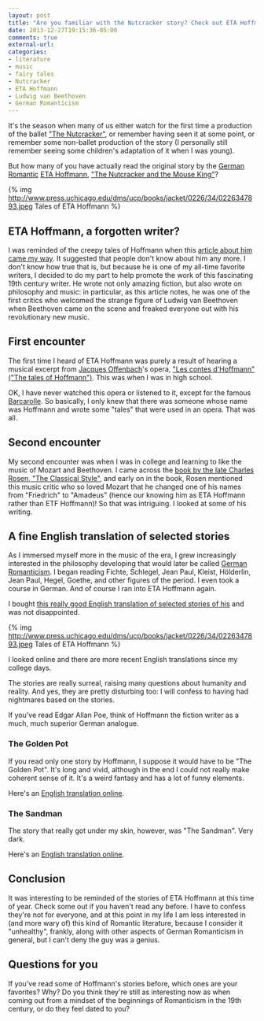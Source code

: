 ```yaml
---
layout: post
title: "Are you familiar with the Nutcracker story? Check out ETA Hoffmann's other creepy tales!"
date: 2013-12-27T19:15:36-05:00
comments: true
external-url: 
categories: 
- literature
- music
- fairy tales
- Nutcracker
- ETA Hoffmann
- Ludwig van Beethoven
- German Romanticism
---
```

It's the season when many of us either watch for the first time a production of the ballet ["The Nutcracker"](http://en.wikipedia.org/wiki/The_Nutcracker), or remember having seen it at some point, or remember some non-ballet production of the story (I personally still remember seeing some children's adaptation of it when I was young).

But how many of you have actually read the original story by the [German Romantic](http://en.wikipedia.org/wiki/German_Romanticism) [ETA Hoffmann](http://en.wikipedia.org/wiki/E._T._A._Hoffmann), ["The Nutcracker and the Mouse King"](http://en.wikipedia.org/wiki/The_Nutcracker_and_the_Mouse_King)?

{% img http://www.press.uchicago.edu/dms/ucp/books/jacket/0226/34/0226347893.jpeg Tales of ETA Hoffmann %}

## ETA Hoffmann, a forgotten writer?

I was reminded of the creepy tales of Hoffmann when this [article about him came my way](http://www.npr.org/2013/12/25/257139160/the-dark-roots-of-the-nutcracker-and-the-man-who-wrote-it). It suggested that people don't know about him any more. I don't know how true that is, but because he is one of my all-time favorite writers, I decided to do my part to help promote the work of this fascinating 19th century writer. He wrote not only amazing fiction, but also wrote on philosophy and music: in particular, as this article notes, he was one of the first critics who welcomed the strange figure of Ludwig van Beethoven when Beethoven came on the scene and freaked everyone out with his revolutionary new music.

<!--more-->

## First encounter

The first time I heard of ETA Hoffmann was purely a result of hearing a musical excerpt from [Jacques Offenbach](http://en.wikipedia.org/wiki/Jacques_Offenbach)'s opera, ["Les contes d'Hoffmann" ("The tales of Hoffmann")](http://en.wikipedia.org/wiki/The_Tales_of_Hoffmann). This was when I was in high school.

OK, I have never watched this opera or listened to it, except for the famous [Barcarolle](http://en.wikipedia.org/wiki/Belle_nuit,_%C3%B4_nuit_d%27amour). So basically, I only knew that there was someone whose name was Hoffmann and wrote some "tales" that were used in an opera. That was all.

## Second encounter

My second encounter was when I was in college and learning to like the music of Mozart and Beethoven. I came across the [book by the late Charles Rosen, "The Classical Style"](/blog/2012/12/10/rip-charles-rosen/), and early on in the book, Rosen mentioned this music critic who so loved Mozart that he changed one of his names from "Friedrich" to "Amadeus" (hence our knowing him as ETA Hoffmann rather than ETF Hoffmann)! So that was intriguing. I looked at some of his writing.

## A fine English translation of selected stories

As I immersed myself more in the music of the era, I grew increasingly interested in the philosophy developing that would later be called [German Romanticism](http://en.wikipedia.org/wiki/German_Romanticism). I began reading Fichte, Schlegel, Jean Paul, Kleist, Hölderlin, Jean Paul, Hegel, Goethe, and other figures of the period. I even took a course in German. And of course I ran into ETA Hoffmann again.

I bought [this really good English translation of selected stories of his](http://www.press.uchicago.edu/ucp/books/book/chicago/T/bo3627741.html) and was not disappointed.

{% img http://www.press.uchicago.edu/dms/ucp/books/jacket/0226/34/0226347893.jpeg Tales of ETA Hoffmann %}

I looked online and there are more recent English translations since my college days.

The stories are really surreal, raising many questions about humanity and reality. And yes, they are pretty disturbing too: I will confess to having had nightmares based on the stories.

If you've read Edgar Allan Poe, think of Hoffmann the fiction writer as a much, much superior German analogue.

### The Golden Pot

If you read only one story by Hoffmann, I suppose it would have to be "The Golden Pot". It's long and vivid, although in the end I could not really make coherent sense of it. It's a weird fantasy and has a lot of funny elements.

Here's an [English translation online](http://gutenberg.net.au/ebooks06/0605801h.html).

### The Sandman

The story that really got under my skin, however, was "The Sandman". Very dark.

Here's an [English translation online](http://germanstories.vcu.edu/hoffmann/sand_e.html).

## Conclusion

It was interesting to be reminded of the stories of ETA Hoffmann at this time of year. Check some out if you haven't read any before. I have to confess they're not for everyone, and at this point in my life I am less interested in (and more wary of) this kind of Romantic literature, because I consider it "unhealthy", frankly, along with other aspects of German Romanticism in general, but I can't deny the guy was a genius.

## Questions for you

If you've read some of Hoffmann's stories before, which ones are your favorites? Why? Do you think they're still as interesting now as when coming out from a mindset of the beginnings of Romanticism in the 19th century, or do they feel dated to you?
